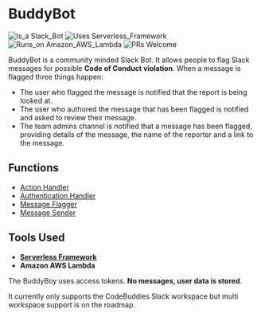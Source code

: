 # BuddyBot
![Is_a Slack_Bot](https://img.shields.io/badge/Is_a-Slack_Bot-ab47bc.svg?style=flat-square)  ![Uses Serverless_Framework](https://img.shields.io/badge/Uses-Serverless_Framework-brightgreen.svg?style=flat-square)   ![Runs_on Amazon_AWS_Lambda](https://img.shields.io/badge/Runs_on-Amazon_AWS_Lambda-ffad00.svg?style=flat-square)  ![PRs Welcome](https://img.shields.io/badge/PRs-Welcome-brightgreen.svg?style=flat-square)

BuddyBot is a community minded Slack Bot. It allows people to flag Slack messages for possible **Code of Conduct violation**. When a message is flagged three things happen:

+ The user who flagged the message is notified that the report is being looked at.
+ The user who authored the message that has been flagged is notified and asked to review their message.
+ The team admins channel is notified that a message has been flagged, providing details of the message, the name of the reporter and a link to the message.

## Functions
+ [Action Handler](https://github.com/billglover/bbot/tree/b9741a61fe4ef7fe8111cd12e41ad0e465e5c251/cmd/actionHandler)
+ [Authentication Handler](https://github.com/billglover/bbot/tree/b9741a61fe4ef7fe8111cd12e41ad0e465e5c251/cmd/authHandler)
+ [Message Flagger](https://github.com/billglover/bbot/tree/b9741a61fe4ef7fe8111cd12e41ad0e465e5c251/cmd/msgFlagger)
+ [Message Sender](https://github.com/billglover/bbot/tree/b9741a61fe4ef7fe8111cd12e41ad0e465e5c251/cmd/msgSender)

## Tools Used
+ [**Serverless Framework**](https://serverless.com)
+ **Amazon AWS Lambda**

The BuddyBoy uses access tokens. **No messages, user data is stored**.

It currently only supports the CodeBuddies Slack workspace but multi workspace support is on the roadmap.
